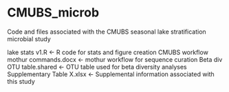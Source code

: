 # CMUBS_microb
Code and files associated with the CMUBS seasonal lake stratification microbial study

lake stats v1.R <- R code for stats and figure creation
CMUBS workflow mothur commands.docx <- mothur workflow for sequence curation
Beta div OTU table.shared <- OTU table used for beta diversity analyses
Supplementary Table X.xlsx <- Supplemental information associated with this study
